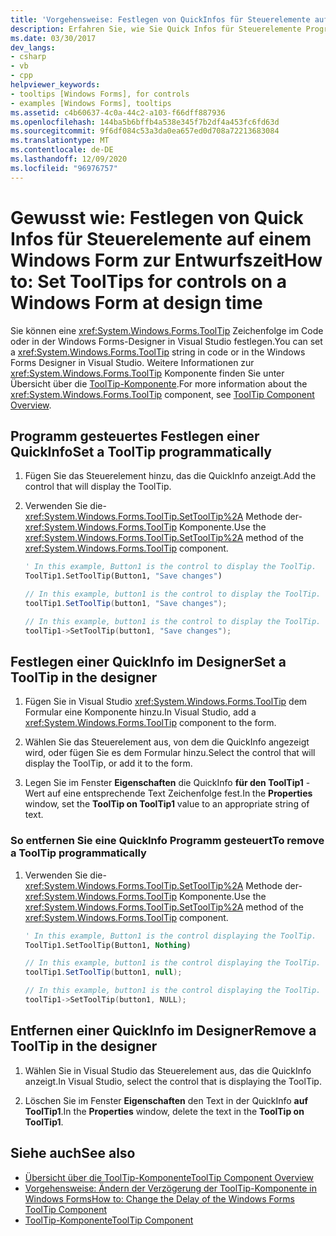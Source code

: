 ```yaml
---
title: 'Vorgehensweise: Festlegen von QuickInfos für Steuerelemente auf einem Windows Form zur Entwurfszeit'
description: Erfahren Sie, wie Sie Quick Infos für Steuerelemente Programm gesteuert oder in der Windows Forms-Designer in Visual Studio festlegen.
ms.date: 03/30/2017
dev_langs:
- csharp
- vb
- cpp
helpviewer_keywords:
- tooltips [Windows Forms], for controls
- examples [Windows Forms], tooltips
ms.assetid: c4b60637-4c0a-44c2-a103-f66dff887936
ms.openlocfilehash: 144ba5b6bffb4a538e345f7b2df4a453fc6fd63d
ms.sourcegitcommit: 9f6df084c53a3da0ea657ed0d708a72213683084
ms.translationtype: MT
ms.contentlocale: de-DE
ms.lasthandoff: 12/09/2020
ms.locfileid: "96976757"
---
```

# <a name="how-to-set-tooltips-for-controls-on-a-windows-form-at-design-time"></a><span data-ttu-id="d906d-103">Gewusst wie: Festlegen von Quick Infos für Steuerelemente auf einem Windows Form zur Entwurfszeit</span><span class="sxs-lookup"><span data-stu-id="d906d-103">How to: Set ToolTips for controls on a Windows Form at design time</span></span>

<span data-ttu-id="d906d-104">Sie können eine <xref:System.Windows.Forms.ToolTip> Zeichenfolge im Code oder in der Windows Forms-Designer in Visual Studio festlegen.</span><span class="sxs-lookup"><span data-stu-id="d906d-104">You can set a <xref:System.Windows.Forms.ToolTip> string in code or in the Windows Forms Designer in Visual Studio.</span></span> <span data-ttu-id="d906d-105">Weitere Informationen zur <xref:System.Windows.Forms.ToolTip> Komponente finden Sie unter Übersicht über die [ToolTip-Komponente](tooltip-component-overview-windows-forms.md).</span><span class="sxs-lookup"><span data-stu-id="d906d-105">For more information about the <xref:System.Windows.Forms.ToolTip> component, see [ToolTip Component Overview](tooltip-component-overview-windows-forms.md).</span></span>

## <a name="set-a-tooltip-programmatically"></a><span data-ttu-id="d906d-106">Programm gesteuertes Festlegen einer QuickInfo</span><span class="sxs-lookup"><span data-stu-id="d906d-106">Set a ToolTip programmatically</span></span>

1. <span data-ttu-id="d906d-107">Fügen Sie das Steuerelement hinzu, das die QuickInfo anzeigt.</span><span class="sxs-lookup"><span data-stu-id="d906d-107">Add the control that will display the ToolTip.</span></span>

2. <span data-ttu-id="d906d-108">Verwenden Sie die- <xref:System.Windows.Forms.ToolTip.SetToolTip%2A> Methode der- <xref:System.Windows.Forms.ToolTip> Komponente.</span><span class="sxs-lookup"><span data-stu-id="d906d-108">Use the <xref:System.Windows.Forms.ToolTip.SetToolTip%2A> method of the <xref:System.Windows.Forms.ToolTip> component.</span></span>

    ```vb
    ' In this example, Button1 is the control to display the ToolTip.
    ToolTip1.SetToolTip(Button1, "Save changes")
    ```

    ```csharp
    // In this example, button1 is the control to display the ToolTip.
    toolTip1.SetToolTip(button1, "Save changes");
    ```

    ```cpp
    // In this example, button1 is the control to display the ToolTip.
    toolTip1->SetToolTip(button1, "Save changes");
    ```

## <a name="set-a-tooltip-in-the-designer"></a><span data-ttu-id="d906d-109">Festlegen einer QuickInfo im Designer</span><span class="sxs-lookup"><span data-stu-id="d906d-109">Set a ToolTip in the designer</span></span>

1. <span data-ttu-id="d906d-110">Fügen Sie in Visual Studio <xref:System.Windows.Forms.ToolTip> dem Formular eine Komponente hinzu.</span><span class="sxs-lookup"><span data-stu-id="d906d-110">In Visual Studio, add a <xref:System.Windows.Forms.ToolTip> component to the form.</span></span>

2. <span data-ttu-id="d906d-111">Wählen Sie das Steuerelement aus, von dem die QuickInfo angezeigt wird, oder fügen Sie es dem Formular hinzu.</span><span class="sxs-lookup"><span data-stu-id="d906d-111">Select the control that will display the ToolTip, or add it to the form.</span></span>

3. <span data-ttu-id="d906d-112">Legen Sie im Fenster **Eigenschaften** die QuickInfo **für den ToolTip1** -Wert auf eine entsprechende Text Zeichenfolge fest.</span><span class="sxs-lookup"><span data-stu-id="d906d-112">In the **Properties** window, set the **ToolTip on ToolTip1** value to an appropriate string of text.</span></span>

### <a name="to-remove-a-tooltip-programmatically"></a><span data-ttu-id="d906d-113">So entfernen Sie eine QuickInfo Programm gesteuert</span><span class="sxs-lookup"><span data-stu-id="d906d-113">To remove a ToolTip programmatically</span></span>

1. <span data-ttu-id="d906d-114">Verwenden Sie die- <xref:System.Windows.Forms.ToolTip.SetToolTip%2A> Methode der- <xref:System.Windows.Forms.ToolTip> Komponente.</span><span class="sxs-lookup"><span data-stu-id="d906d-114">Use the <xref:System.Windows.Forms.ToolTip.SetToolTip%2A> method of the <xref:System.Windows.Forms.ToolTip> component.</span></span>

    ```vb
    ' In this example, Button1 is the control displaying the ToolTip.
    ToolTip1.SetToolTip(Button1, Nothing)
    ```

    ```csharp
    // In this example, button1 is the control displaying the ToolTip.
    toolTip1.SetToolTip(button1, null);
    ```

    ```cpp
    // In this example, button1 is the control displaying the ToolTip.
    toolTip1->SetToolTip(button1, NULL);
    ```

## <a name="remove-a-tooltip-in-the-designer"></a><span data-ttu-id="d906d-115">Entfernen einer QuickInfo im Designer</span><span class="sxs-lookup"><span data-stu-id="d906d-115">Remove a ToolTip in the designer</span></span>

1. <span data-ttu-id="d906d-116">Wählen Sie in Visual Studio das Steuerelement aus, das die QuickInfo anzeigt.</span><span class="sxs-lookup"><span data-stu-id="d906d-116">In Visual Studio, select the control that is displaying the ToolTip.</span></span>

2. <span data-ttu-id="d906d-117">Löschen Sie im Fenster **Eigenschaften** den Text in der QuickInfo **auf ToolTip1**.</span><span class="sxs-lookup"><span data-stu-id="d906d-117">In the **Properties** window, delete the text in the **ToolTip on ToolTip1**.</span></span>

## <a name="see-also"></a><span data-ttu-id="d906d-118">Siehe auch</span><span class="sxs-lookup"><span data-stu-id="d906d-118">See also</span></span>

- [<span data-ttu-id="d906d-119">Übersicht über die ToolTip-Komponente</span><span class="sxs-lookup"><span data-stu-id="d906d-119">ToolTip Component Overview</span></span>](tooltip-component-overview-windows-forms.md)
- [<span data-ttu-id="d906d-120">Vorgehensweise: Ändern der Verzögerung der ToolTip-Komponente in Windows Forms</span><span class="sxs-lookup"><span data-stu-id="d906d-120">How to: Change the Delay of the Windows Forms ToolTip Component</span></span>](how-to-change-the-delay-of-the-windows-forms-tooltip-component.md)
- [<span data-ttu-id="d906d-121">ToolTip-Komponente</span><span class="sxs-lookup"><span data-stu-id="d906d-121">ToolTip Component</span></span>](tooltip-component-windows-forms.md)
